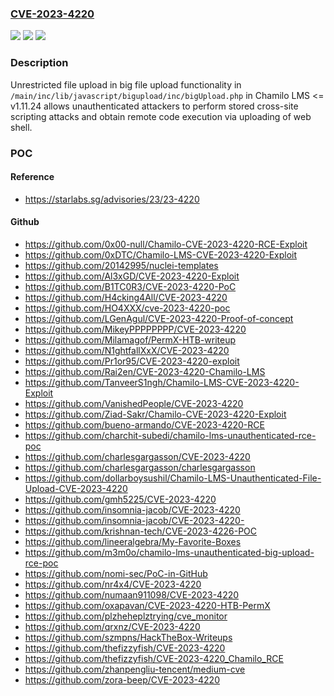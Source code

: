 ### [CVE-2023-4220](https://cve.mitre.org/cgi-bin/cvename.cgi?name=CVE-2023-4220)
![](https://img.shields.io/static/v1?label=Product&message=Chamilo&color=blue)
![](https://img.shields.io/static/v1?label=Version&message=0%20&color=brightgreen)
![](https://img.shields.io/static/v1?label=Vulnerability&message=CWE-434%20Unrestricted%20Upload%20of%20File%20with%20Dangerous%20Type&color=brightgreen)

### Description

Unrestricted file upload in big file upload functionality in `/main/inc/lib/javascript/bigupload/inc/bigUpload.php` in Chamilo LMS <= v1.11.24 allows unauthenticated attackers to perform stored cross-site scripting attacks and obtain remote code execution via uploading of web shell.

### POC

#### Reference
- https://starlabs.sg/advisories/23/23-4220

#### Github
- https://github.com/0x00-null/Chamilo-CVE-2023-4220-RCE-Exploit
- https://github.com/0xDTC/Chamilo-LMS-CVE-2023-4220-Exploit
- https://github.com/20142995/nuclei-templates
- https://github.com/Al3xGD/CVE-2023-4220-Exploit
- https://github.com/B1TC0R3/CVE-2023-4220-PoC
- https://github.com/H4cking4All/CVE-2023-4220
- https://github.com/HO4XXX/cve-2023-4220-poc
- https://github.com/LGenAgul/CVE-2023-4220-Proof-of-concept
- https://github.com/MikeyPPPPPPPP/CVE-2023-4220
- https://github.com/Milamagof/PermX-HTB-writeup
- https://github.com/N1ghtfallXxX/CVE-2023-4220
- https://github.com/Pr1or95/CVE-2023-4220-exploit
- https://github.com/Rai2en/CVE-2023-4220-Chamilo-LMS
- https://github.com/TanveerS1ngh/Chamilo-LMS-CVE-2023-4220-Exploit
- https://github.com/VanishedPeople/CVE-2023-4220
- https://github.com/Ziad-Sakr/Chamilo-CVE-2023-4220-Exploit
- https://github.com/bueno-armando/CVE-2023-4220-RCE
- https://github.com/charchit-subedi/chamilo-lms-unauthenticated-rce-poc
- https://github.com/charlesgargasson/CVE-2023-4220
- https://github.com/charlesgargasson/charlesgargasson
- https://github.com/dollarboysushil/Chamilo-LMS-Unauthenticated-File-Upload-CVE-2023-4220
- https://github.com/gmh5225/CVE-2023-4220
- https://github.com/insomnia-jacob/CVE-2023-4220
- https://github.com/insomnia-jacob/CVE-2023-4220-
- https://github.com/krishnan-tech/CVE-2023-4226-POC
- https://github.com/lineeralgebra/My-Favorite-Boxes
- https://github.com/m3m0o/chamilo-lms-unauthenticated-big-upload-rce-poc
- https://github.com/nomi-sec/PoC-in-GitHub
- https://github.com/nr4x4/CVE-2023-4220
- https://github.com/numaan911098/CVE-2023-4220
- https://github.com/oxapavan/CVE-2023-4220-HTB-PermX
- https://github.com/plzheheplztrying/cve_monitor
- https://github.com/qrxnz/CVE-2023-4220
- https://github.com/szmpns/HackTheBox-Writeups
- https://github.com/thefizzyfish/CVE-2023-4220
- https://github.com/thefizzyfish/CVE-2023-4220_Chamilo_RCE
- https://github.com/zhanpengliu-tencent/medium-cve
- https://github.com/zora-beep/CVE-2023-4220

